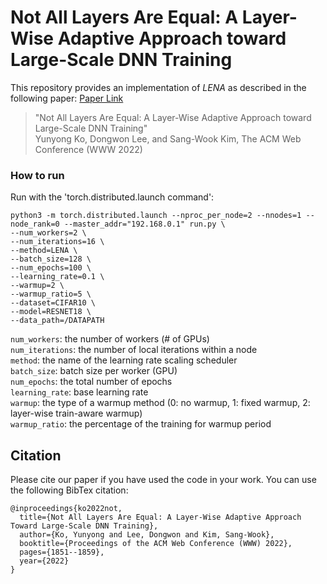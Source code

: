 # Not All Layers Are Equal: A Layer-Wise Adaptive Approach toward Large-Scale DNN Training
This repository provides an implementation of *LENA* as described in the following paper: [Paper Link](https://yy-ko.github.io/assets/files/WWW22-lena-paper.pdf)
> "Not All Layers Are Equal: A Layer-Wise Adaptive Approach toward Large-Scale DNN Training"<br>
> Yunyong Ko, Dongwon Lee, and Sang-Wook Kim, The ACM Web Conference (WWW 2022)<br>


### How to run
Run with the 'torch.distributed.launch command':
  ```
  python3 -m torch.distributed.launch --nproc_per_node=2 --nnodes=1 --node_rank=0 --master_addr="192.168.0.1" run.py \
  --num_workers=2 \
  --num_iterations=16 \
  --method=LENA \
  --batch_size=128 \
  --num_epochs=100 \
  --learning_rate=0.1 \
  --warmup=2 \
  --warmup_ratio=5 \
  --dataset=CIFAR10 \
  --model=RESNET18 \
  --data_path=/DATAPATH
  ```  

````num_workers````: the number of workers (# of GPUs) <br>
````num_iterations````: the number of local iterations within a node <br>
````method````: the name of the learning rate scaling scheduler <br>
````batch_size````: batch size per worker (GPU) <br>
````num_epochs````: the total number of epochs <br>
````learning_rate````: base learning rate <br>
````warmup````: the type of a warmup method (0: no warmup, 1: fixed warmup, 2: layer-wise train-aware warmup) <br>
````warmup_ratio````: the percentage of the training for warmup period <br>



## Citation
Please cite our paper if you have used the code in your work. You can use the following BibTex citation:
```
@inproceedings{ko2022not,
  title={Not All Layers Are Equal: A Layer-Wise Adaptive Approach Toward Large-Scale DNN Training},
  author={Ko, Yunyong and Lee, Dongwon and Kim, Sang-Wook},
  booktitle={Proceedings of the ACM Web Conference (WWW) 2022},
  pages={1851--1859},
  year={2022}
}
```
